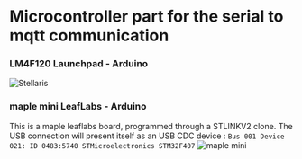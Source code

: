 # Microcontroller part for the serial to mqtt communication
### LM4F120 Launchpad - Arduino
![Stellaris](https://github.com/vortex314/mqtt2serial/raw/master/doc/stellaris.jpeg)
### maple mini LeafLabs - Arduino
This is a maple leaflabs board, programmed through a STLINKV2 clone.
The USB connection will present itself as an USB CDC device : 
``
Bus 001 Device 021: ID 0483:5740 STMicroelectronics STM32F407
``
![maple mini](https://github.com/vortex314/mqtt2serial/raw/master/doc/maple.jpeg)

